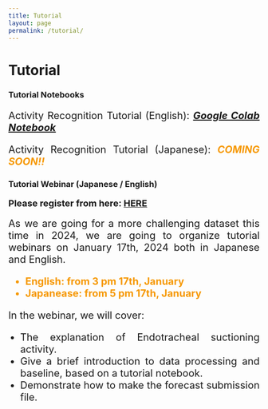 ```yaml
---
title: Tutorial
layout: page
permalink: /tutorial/
---
```


<h1><strong>Tutorial</strong></h1>

<h3><strong>Tutorial Notebooks</strong></h3>
<p style="font-size:20px" align="justify">Activity Recognition Tutorial (English): <em><span style="color: #f69801"><a href="https://colab.research.google.com/drive/1ZINzt5hHXcuXYo3lM5RZ7lSJCnAtGSsP?usp=sharing"><strong>Google Colab Notebook</strong></a></span></em></p>
<p style="font-size:20px" align="justify">Activity Recognition Tutorial (Japanese): <em><span style="color: #f69801"><strong>COMING SOON!!</strong></span></em></p>

<h3><strong>Tutorial Webinar (Japanese / English)</strong></h3>
<p style="font-size:18px" align="justify"><strong>Please register from here: <a href="https://forms.gle/EFnyGWg3f7r8ALLR8">HERE</a></strong></p>
<div style="font-size:20px" align="justify">
    As we are going for a more challenging dataset this time in 2024, we are going to organize tutorial webinars on January 17th, 2024 both in Japanese and English.
    <ul style="color: #f69801; font-weight: bold;">
        <li>English: from 3 pm 17th, January</li>
        <li>Japanease: from 5 pm 17th, January</li>
    </ul>
    <p>In the webinar, we will cover:</p>
</div>
<ul>
    <li style="font-size:20px" align="justify">The explanation of Endotracheal suctioning activity.</li>
    <li style="font-size:20px" align="justify">Give a brief introduction to data processing and baseline, based on a tutorial notebook.</li>
    <li style="font-size:20px" align="justify">Demonstrate how to make the forecast submission file.</li>
</ul>
